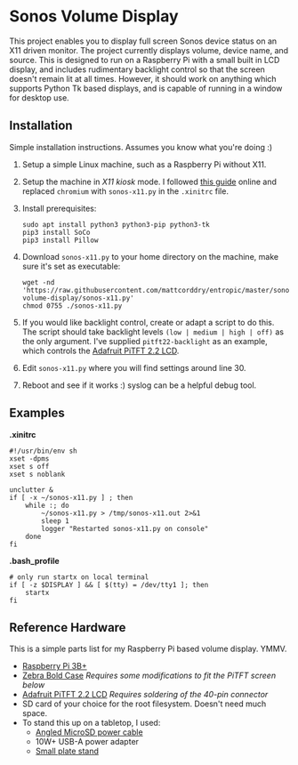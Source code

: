 # Sonos Volume Display

This project enables you to display full screen Sonos device status on an X11 driven
monitor. The project currently displays volume, device name, and source. This is
designed to run on a Raspberry Pi with a small built in LCD display, and includes
rudimentary backlight control so that the screen doesn't remain lit at all times.
However, it should work on anything which supports Python Tk based displays, and is
capable of running in a window for desktop use.

## Installation
Simple installation instructions. Assumes you know what you're doing :)

 1. Setup a simple Linux machine, such as a Raspberry Pi without X11.
 2. Setup the machine in *X11 kiosk* mode. I followed [this guide](https://blog.r0b.io/post/minimal-rpi-kiosk/)
 online and replaced `chromium` with `sonos-x11.py` in the `.xinitrc` file.
 3. Install prerequisites:
 
 		sudo apt install python3 python3-pip python3-tk
 		pip3 install SoCo
 		pip3 install Pillow
 	
 4. Download `sonos-x11.py` to your home directory on the machine, make sure it's set as
 executable:
 
 		wget -nd 'https://raw.githubusercontent.com/mattcorddry/entropic/master/sonos-volume-display/sonos-x11.py'
 		chmod 0755 ./sonos-x11.py
 
 5. If you would like backlight control, create or adapt a script to do this. The script
 should take backlight levels `(low | medium | high | off)` as the only argument. I've
 supplied `pitft22-backlight` as an example, which controls the 
 [Adafruit PiTFT 2.2 LCD](https://learn.adafruit.com/adafruit-2-2-pitft-hat-320-240-primary-display-for-raspberry-pi).
 6. Edit `sonos-x11.py` where you will find settings around line 30.
 7. Reboot and see if it works :) syslog can be a helpful debug tool.
 
## Examples

**.xinitrc**

	#!/usr/bin/env sh
	xset -dpms
	xset s off
	xset s noblank

	unclutter &
	if [ -x ~/sonos-x11.py ] ; then
    	while :; do
        	~/sonos-x11.py > /tmp/sonos-x11.out 2>&1
        	sleep 1
        	logger "Restarted sonos-x11.py on console"
    	done
	fi

**.bash_profile**

	# only run startx on local terminal
	if [ -z $DISPLAY ] && [ $(tty) = /dev/tty1 ]; then
		startx
	fi

## Reference Hardware

This is a simple parts list for my Raspberry Pi based volume display. YMMV.

 * [Raspberry Pi 3B+](https://www.amazon.com/CanaKit-Raspberry-Power-Supply-Listed/dp/B07BC6WH7V/)
 * [Zebra Bold Case](https://www.amazon.com/gp/product/B00UFEBYNS) _Requires some
modifications to fit the PiTFT screen below_
 * [Adafruit PiTFT 2.2 LCD](https://www.amazon.com/gp/product/B00S7GAVEO/) _Requires
 soldering of the 40-pin connector_
 * SD card of your choice for the root filesystem. Doesn't need much space.
 * To stand this up on a tabletop, I used:
   * [Angled MicroSD power cable](https://www.amazon.com/gp/product/B00ENZDFQ4/)
   * 10W+ USB-A power adapter
   * [Small plate stand](https://www.amazon.com/gp/product/B083DK2VTL/)
 